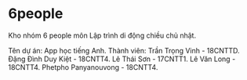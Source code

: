 # 6people
Kho nhóm 6 people môn Lập trình di động chiều chủ nhật.

Tên dự án: App học tiếng Anh.
Thành viên: 
Trần Trọng Vinh - 18CNTTD.
Đặng Đình Duy Kiệt - 18CNTT4.
Lê Thái Sơn - 17CNTT1.
Lê Văn Long - 18CNTT4.
Phetpho Panyanouvong - 18CNTT4.

